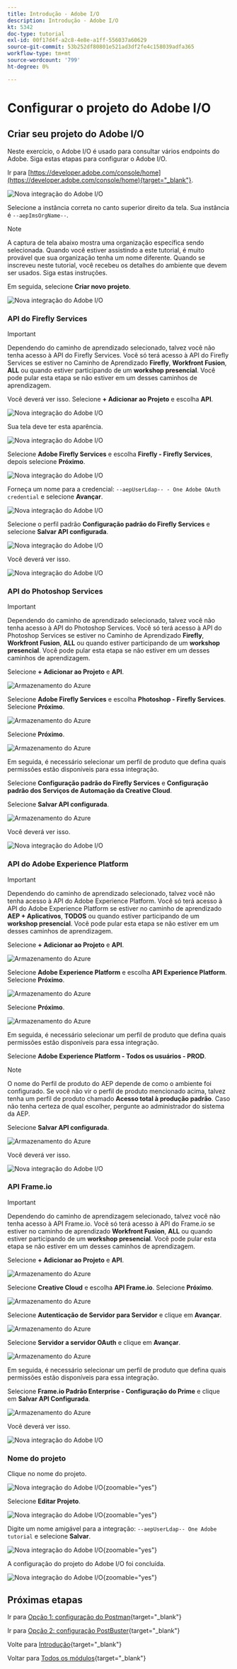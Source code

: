 ```yaml
---
title: Introdução - Adobe I/O
description: Introdução - Adobe I/O
kt: 5342
doc-type: tutorial
exl-id: 00f17d4f-a2c8-4e8e-a1ff-556037a60629
source-git-commit: 53b252df80801e521ad3df2fe4c158039adfa365
workflow-type: tm+mt
source-wordcount: '799'
ht-degree: 0%

---
```


# Configurar o projeto do Adobe I/O

## Criar seu projeto do Adobe I/O

Neste exercício, o Adobe I/O é usado para consultar vários endpoints do Adobe. Siga estas etapas para configurar o Adobe I/O.

Ir para [https://developer.adobe.com/console/home](https://developer.adobe.com/console/home){target="_blank"}.

![Nova integração do Adobe I/O](./images/iohome.png)

Selecione a instância correta no canto superior direito da tela. Sua instância é `--aepImsOrgName--`.

>[!NOTE]
>
> A captura de tela abaixo mostra uma organização específica sendo selecionada. Quando você estiver assistindo a este tutorial, é muito provável que sua organização tenha um nome diferente. Quando se inscreveu neste tutorial, você recebeu os detalhes do ambiente que devem ser usados. Siga estas instruções.

Em seguida, selecione **Criar novo projeto**.

![Nova integração do Adobe I/O](./images/iocomp.png)

### API do Firefly Services

>[!IMPORTANT]
>
>Dependendo do caminho de aprendizado selecionado, talvez você não tenha acesso à API do Firefly Services. Você só terá acesso à API do Firefly Services se estiver no Caminho de Aprendizado **Firefly**, **Workfront Fusion**, **ALL** ou quando estiver participando de um **workshop presencial**. Você pode pular esta etapa se não estiver em um desses caminhos de aprendizagem.

Você deverá ver isso. Selecione **+ Adicionar ao Projeto** e escolha **API**.

![Nova integração do Adobe I/O](./images/adobe_io_access_api.png)

Sua tela deve ter esta aparência.

![Nova integração do Adobe I/O](./images/api1.png)

Selecione **Adobe Firefly Services** e escolha **Firefly - Firefly Services**, depois selecione **Próximo**.

![Nova integração do Adobe I/O](./images/api3.png)

Forneça um nome para a credencial: `--aepUserLdap-- - One Adobe OAuth credential` e selecione **Avançar**.

![Nova integração do Adobe I/O](./images/api4.png)

Selecione o perfil padrão **Configuração padrão do Firefly Services** e selecione **Salvar API configurada**.

![Nova integração do Adobe I/O](./images/api9.png)

Você deverá ver isso.

![Nova integração do Adobe I/O](./images/api10.png)

### API do Photoshop Services

>[!IMPORTANT]
>
>Dependendo do caminho de aprendizado selecionado, talvez você não tenha acesso à API do Photoshop Services. Você só terá acesso à API do Photoshop Services se estiver no Caminho de Aprendizado **Firefly**, **Workfront Fusion**, **ALL** ou quando estiver participando de um **workshop presencial**. Você pode pular esta etapa se não estiver em um desses caminhos de aprendizagem.
>
>Selecione **+ Adicionar ao Projeto** e **API**.

![Armazenamento do Azure](./images/ps2.png)

Selecione **Adobe Firefly Services** e escolha **Photoshop - Firefly Services**. Selecione **Próximo**.

![Armazenamento do Azure](./images/ps3.png)

Selecione **Próximo**.

![Armazenamento do Azure](./images/ps4.png)

Em seguida, é necessário selecionar um perfil de produto que defina quais permissões estão disponíveis para essa integração.

Selecione **Configuração padrão do Firefly Services** e **Configuração padrão dos Serviços de Automação da Creative Cloud**.

Selecione **Salvar API configurada**.

![Armazenamento do Azure](./images/ps5.png)

Você deverá ver isso.

![Nova integração do Adobe I/O](./images/ps7.png)

### API do Adobe Experience Platform

>[!IMPORTANT]
>
>Dependendo do caminho de aprendizado selecionado, talvez você não tenha acesso à API do Adobe Experience Platform. Você só terá acesso à API do Adobe Experience Platform se estiver no caminho de aprendizado **AEP + Aplicativos**, **TODOS** ou quando estiver participando de um **workshop presencial**. Você pode pular esta etapa se não estiver em um desses caminhos de aprendizagem.

Selecione **+ Adicionar ao Projeto** e **API**.

![Armazenamento do Azure](./images/aep1.png)

Selecione **Adobe Experience Platform** e escolha **API Experience Platform**. Selecione **Próximo**.

![Armazenamento do Azure](./images/aep2.png)

Selecione **Próximo**.

![Armazenamento do Azure](./images/aep3.png)

Em seguida, é necessário selecionar um perfil de produto que defina quais permissões estão disponíveis para essa integração.

Selecione **Adobe Experience Platform - Todos os usuários - PROD**.

>[!NOTE]
>
>O nome do Perfil de produto do AEP depende de como o ambiente foi configurado. Se você não vir o perfil de produto mencionado acima, talvez tenha um perfil de produto chamado **Acesso total à produção padrão**. Caso não tenha certeza de qual escolher, pergunte ao administrador do sistema da AEP.

Selecione **Salvar API configurada**.

![Armazenamento do Azure](./images/aep4.png)

Você deverá ver isso.

![Nova integração do Adobe I/O](./images/aep5.png)

### API Frame.io

>[!IMPORTANT]
>
>Dependendo do caminho de aprendizagem selecionado, talvez você não tenha acesso à API Frame.io. Você só terá acesso à API do Frame.io se estiver no caminho de aprendizado **Workfront Fusion**, **ALL** ou quando estiver participando de um **workshop presencial**. Você pode pular esta etapa se não estiver em um desses caminhos de aprendizagem.

Selecione **+ Adicionar ao Projeto** e **API**.

![Armazenamento do Azure](./images/fiops2.png)

Selecione **Creative Cloud** e escolha **API Frame.io**. Selecione **Próximo**.

![Armazenamento do Azure](./images/fiops3.png)

Selecione **Autenticação de Servidor para Servidor** e clique em **Avançar**.

![Armazenamento do Azure](./images/fiops4.png)

Selecione **Servidor a servidor OAuth** e clique em **Avançar**.

![Armazenamento do Azure](./images/fiops5.png)

Em seguida, é necessário selecionar um perfil de produto que defina quais permissões estão disponíveis para essa integração.

Selecione **Frame.io Padrão Enterprise - Configuração do Prime** e clique em **Salvar API Configurada**.

![Armazenamento do Azure](./images/fiops6.png)

Você deverá ver isso.

![Nova integração do Adobe I/O](./images/fiops7.png)

### Nome do projeto

Clique no nome do projeto.

![Nova integração do Adobe I/O](./images/api13.png){zoomable="yes"}

Selecione **Editar Projeto**.

![Nova integração do Adobe I/O](./images/api14.png){zoomable="yes"}

Digite um nome amigável para a integração: `--aepUserLdap-- One Adobe tutorial` e selecione **Salvar**.

![Nova integração do Adobe I/O](./images/api15.png){zoomable="yes"}

A configuração do projeto do Adobe I/O foi concluída.

![Nova integração do Adobe I/O](./images/api16.png){zoomable="yes"}

## Próximas etapas

Ir para [Opção 1: configuração do Postman](./ex7.md){target="_blank"}

Ir para [Opção 2: configuração PostBuster](./ex8.md){target="_blank"}

Volte para [Introdução](./getting-started.md){target="_blank"}

Voltar para [Todos os módulos](./../../../overview.md){target="_blank"}
